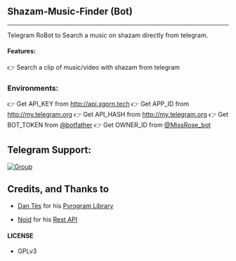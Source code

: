 ## Shazam-Music-Finder (Bot)

---

Telegram RoBot to Search a music on shazam directly from telegram.

#### Features:

👉 Search a clip of music/video with shazam from telegram

### Environments:

👉 Get API_KEY from http://api.xgorn.tech
👉 Get APP_ID from http://my.telegram.org
👉 Get API_HASH from http://my.telegram.org
👉 Get BOT_TOKEN from [@botfather](tg://msg?text=/newbot)
👉 Get OWNER_ID from [@MissRose_bot](tg://msg?text=/id)

## Telegram Support:

[![Group](https://img.shields.io/badge/TG-Group-30302f?style=flat&logo=telegram)](https://t.me/WeebProgrammer)

## Credits, and Thanks to

- [Dan Tès](https://t.me/haskell) for his [Pyrogram Library](https://github.com/pyrogram/pyrogram)

- [Noid](https://t.me/xgorn) for his [Rest API](https://api.xgorn.tech)

#### LICENSE

- GPLv3
